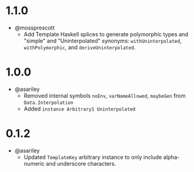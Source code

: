 1.1.0
======

- @mossprescott
    - Add Template Haskell splices to generate polymorphic types and "simple" and "Uninterpolated"
      synonyms: `withUninterpolated`, `withPolymorphic`, and `deriveUninterpolated`.


1.0.0
=======

- @asariley
    - Removed internal symbols `noEnv`, `varNameAllowed`, `maybeGen` from `Data.Interpolation`
    - Added `instance Arbitrary1 Uninterpolated`

0.1.2
=======

- @asariley
    - Updated `TemplateKey` arbitrary instance to only include alpha-numeric and underscore characters.
